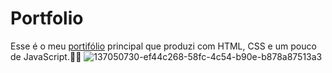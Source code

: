 # Portfolio
Esse é o meu <a href="https://joao-enrique.000webhostapp.com/">portifólio</a> principal que produzi com HTML, CSS e um pouco de JavaScript.👨‍💻
![137050730-ef44c268-58fc-4c54-b90e-b878a87513a3](https://user-images.githubusercontent.com/99426704/153474795-26c61353-1636-4338-9e00-dc4c3d5ff635.png)
